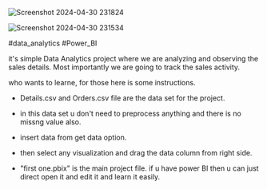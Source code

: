 ![Screenshot 2024-04-30 231824](https://github.com/MdForkanHF/Data-Analytics-E-Commerce-sales-data-interactive-dashboard-using-Power-BI/assets/118150406/21b896c6-4d06-40db-a318-8732b76b4a5e)


![Screenshot 2024-04-30 231534](https://github.com/MdForkanHF/Data-Analytics-E-Commerce-sales-data-interactive-dashboard-using-Power-BI/assets/118150406/e56be3ac-01e5-40ce-901a-03ec838d5ea0)

#data_analytics #Power_BI

it's simple Data Analytics project where we are analyzing and observing the sales details. Most importantly we are going to track the sales activity.

who wants to learne, for those here is some instructions.
- Details.csv and Orders.csv file are the data set for the project.
- in this data set u don't need to preprocess anything and there is no missng value also.
- insert data from get data option.
- then select any visualization and drag the data column from right side.

- "first one.pbix" is the main project file. if u have power BI then u can just direct open it and edit it and learn it easily.
